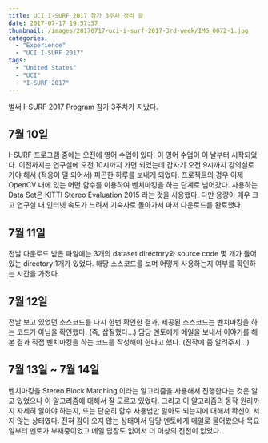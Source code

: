 ```yaml
---
title: UCI I-SURF 2017 참가 3주차 정리 글
date: 2017-07-17 19:57:37
thumbnail: /images/20170717-uci-i-surf-2017-3rd-week/IMG_0072-1.jpg
categories:
  - "Experience"
  - "UCI I-SURF 2017"
tags:
  - "United States"
  - "UCI"
  - "I-SURF 2017"
---
```


벌써 I-SURF 2017 Program 참가 3주차가 지났다.

<!-- more -->

## 7월 10일

I-SURF 프로그램 중에는 오전에 영어 수업이 있다. 이 영어 수업이 이 날부터 시작되었다. 이전까지는 연구실에 오전 10시까지 가면 되었는데 갑자기 오전 9시까지 강의실로 가야 해서 (적응이 덜 되어서) 피곤한 하루를 보내게 되었다. 프로젝트의 경우 이제 OpenCV 내에 있는 어떤 함수를 이용하여 벤치마킹을 하는 단계로 넘어갔다. 사용하는 Data Set은 KITTI Stereo Evaluation 2015 라는 것을 사용했다. 다만 용량이 매우 크고 연구실 내 인터넷 속도가 느려서 기숙사로 돌아가서 마저 다운로드를 완료했다.

## 7월 11일

전날 다운로드 받은 파일에는 3개의 dataset directory와 source code 몇 개가 들어있는 directory 1개가 있었다. 해당 소스코드를 보며 어떻게 사용하는지 여부를 확인하는 시간을 가졌다.

## 7월 12일

전날 보고 있었던 소스코드를 다시 한번 확인한 결과, 제공된 소스코드는 벤치마킹을 하는 코드가 아님을 확인했다. (즉, 삽질했다…) 담당 멘토에게 메일을 보내서 이야기를 해 본 결과 직접 벤치마킹을 하는 코드를 작성해야 한다고 했다. (진작에 좀 알려주지…)

## 7월 13일 ~ 7월 14일

벤치마킹을 Stereo Block Matching 이라는 알고리즘을 사용해서 진행한다는 것은 알고 있었으나 이 알고리즘에 대해서 잘 모르고 있었다. 그리고 이 알고리즘의 동작 원리까지 자세히 알아야 하는지, 또는 단순히 함수 사용법만 알아도 되는지에 대해서 확신이 서지 않는 상태였다. 전혀 감이 오지 않는 상태여서 담당 멘토에게 메일로 물어봤으나 목요일부터 멘토가 부재중이었고 메일 답장도 없어서 더 이상의 진전이 없었다.
